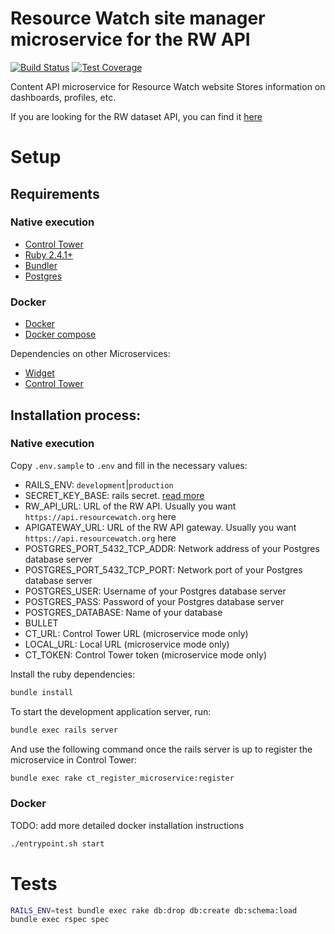 # Resource Watch site manager microservice for the RW API

[![Build Status](https://travis-ci.org/resource-watch/resource-watch-manager.svg?branch=develop)](https://travis-ci.org/resource-watch/resource-watch-manager)
[![Test Coverage](https://api.codeclimate.com/v1/badges/cc3b209e57a896fe6d7c/test_coverage)](https://codeclimate.com/github/resource-watch/resource-watch-manager/test_coverage)

Content API microservice for Resource Watch website
Stores information on dashboards, profiles, etc.

If you are looking for the RW dataset API, you can find it [here](https://github.com/resource-watch/dataset)

# Setup

## Requirements

### Native execution 

* [Control Tower](https://github.com/control-tower)
* [Ruby 2.4.1+](https://www.ruby-lang.org/en/)
* [Bundler](https://bundler.io/)
* [Postgres](https://www.postgresql.org/)

### Docker 

* [Docker](https://www.docker.com/)
* [Docker compose](https://docs.docker.com/compose/)

Dependencies on other Microservices:

- [Widget](https://github.com/resource-watch/widget)
- [Control Tower](https://github.com/resource-watch/control-tower)

## Installation process:

### Native execution 
Copy `.env.sample` to `.env` and fill in the necessary values:
- RAILS_ENV: `development`|`production`
- SECRET_KEY_BASE: rails secret. [read more](https://medium.com/@michaeljcoyne/understanding-the-secret-key-base-in-ruby-on-rails-ce2f6f9968a1)
- RW_API_URL: URL of the RW API. Usually you want `https://api.resourcewatch.org` here
- APIGATEWAY_URL: URL of the RW API gateway. Usually you want `https://api.resourcewatch.org` here
- POSTGRES_PORT_5432_TCP_ADDR: Network address of your Postgres database server
- POSTGRES_PORT_5432_TCP_PORT: Network port of your Postgres database server
- POSTGRES_USER: Username of your Postgres database server
- POSTGRES_PASS: Password of your Postgres database server
- POSTGRES_DATABASE: Name of your database
- BULLET
- CT_URL: Control Tower URL (microservice mode only)
- LOCAL_URL: Local URL  (microservice mode only)
- CT_TOKEN: Control Tower token (microservice mode only)


Install the ruby dependencies:

```bash
bundle install
```

To start the development application server, run:

```bash
bundle exec rails server
```

And use the following command once the rails server is up to register the microservice in Control Tower:

```bash
bundle exec rake ct_register_microservice:register
```

### Docker

TODO: add more detailed docker installation instructions

```bash
./entrypoint.sh start
```



# Tests

```bash
RAILS_ENV=test bundle exec rake db:drop db:create db:schema:load
bundle exec rspec spec
```
